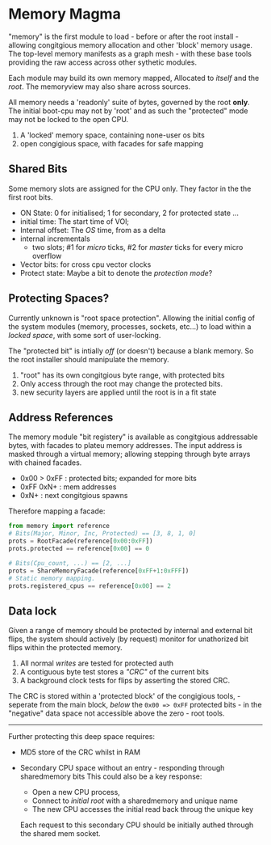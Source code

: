 # Memory Magma

"memory" is the first module to load - before or after the root install - allowing congitgious memory allocation and other 'block' memory usage. The top-level memory manifests as a graph mesh - with these base tools providing the raw access across other sythetic modules.

Each module may build its own memory mapped, Allocated to _itself_ and the _root_. The memoryview may also share across sources.

All memory needs a 'readonly' suite of bytes, governed by the root **only**. The initial boot-cpu may not by 'root' and as such the "protected" mode may not be locked to the open CPU.

1. A 'locked' memory space, containing none-user os bits
2. open congigious space, with facades for safe mapping


## Shared Bits

Some memory slots are assigned for the CPU only. They factor in the the first root bits.

+ ON State: 0 for initialised; 1 for secondary, 2 for protected state ...
+ initial time: The start time of VOl;
+ Internal offset: The _OS_ time, from as a delta
+ internal incrementals
    + two slots; #1 for _micro_ ticks, #2 for _master_ ticks for every micro overflow
+ Vector bits: for cross cpu vector clocks
+ Protect state:
    Maybe a bit to denote the _protection mode_?

## Protecting Spaces?

Currently unknown is "root space protection". Allowing the initial config of the system modules (memory, processes, sockets, etc...) to load within a _locked space_, with some sort of user-locking.

The "protected bit" is intially _off_ (or doesn't) because a blank memory. So the root installer should manipulate the memory.

1. "root" has its own congitgious byte range, with protected bits
2. Only access through the root may change the protected bits.
3. new security layers are applied until the root is in a fit state


## Address References

The memory module "bit registery" is available as congitgious addressable bytes, with facades to plateu memory addresses. The input address is masked through a virtual memory; allowing stepping through byte arrays with chained facades.

+ 0x00 > 0xFF : protected bits; expanded for more bits
+ 0xFF 0xN+ : mem addresses
+ 0xN+ : next congitgious spawns

Therefore mapping a facade:

```py
from memory import reference
# Bits(Major, Minor, Inc, Protected) == [3, 8, 1, 0]
prots = RootFacade(reference[0x00:0xFF])
prots.protected == reference[0x00] == 0

# Bits(Cpu_count, ...) == [2, ...]
prots = ShareMemoryFacade(reference[0xFF+1:0xFFF])
# Static memory mapping.
prots.registered_cpus == reference[0x00] == 2

```

## Data lock

Given a range of memory should be protected by internal and external bit flips, the system should actively (by request) monitor for unathorized bit flips within the protected memory.

1. All normal _writes_ are tested for protected auth
2. A contiguous byte test stores a _"CRC"_ of the current bits
3. A background clock tests for flips by asserting the stored CRC.

The CRC is stored within a 'protected block' of the congigious tools, - seperate from the main block, _below_ the `0x00 => 0xFF` protected bits - in the "negative" data space not accessible above the zero - root tools.

---

Further protecting this deep space requires:

+ MD5 store of the CRC whilst in RAM
+ Secondary CPU space without an entry - responding through sharedmemory bits
    This could also be a key response:
    + Open a new CPU process,
    + Connect to _initial root_ with a sharedmemory and unique name
    + The new CPU accesses the initial read back throug the unique key

    Each request to this secondary CPU should be initially authed through the shared mem socket.
